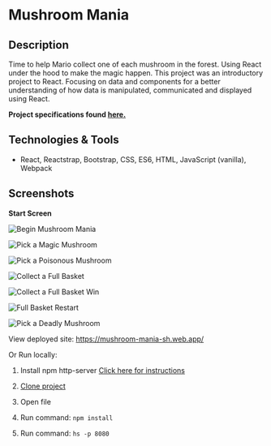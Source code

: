 # Mushroom Mania

## Description

Time to help Mario collect one of each mushroom in the forest. Using React under the hood to make the magic happen. This project was an introductory project to React. Focusing on data and components for a better understanding of how data is manipulated, communicated and displayed using React.

<strong> Project specifications found [here. </strong>](https://github.com/nss-nightclass-projects/exercise-vault/blob/master/REACT_mushroom_picker.md)

## Technologies & Tools

- React, Reactstrap, Bootstrap, CSS, ES6, HTML, JavaScript (vanilla), Webpack

## Screenshots

**Start Screen**

![Begin Mushroom Mania](screenshots/mushroomStartScreen.png)

![Pick a Magic Mushroom](screenshots/magicMushroom.png)

![Pick a Poisonous Mushroom](screenshots/poisonousMushroom.png)

![Collect a Full Basket](screenshots/fullBasketWin.png)

![Collect a Full Basket Win](screenshots/fullBasketWin.png)

![Full Basket Restart](screenshots/fullBasketRestartScreen.png)

![Pick a Deadly Mushroom](screenshots/deadlyMushroom.png)

View deployed site: https://mushroom-mania-sh.web.app/

Or Run locally:

1. Install npm http-server [Click here for instructions](https://www.npmjs.com/package/http-server)

2. [Clone project](https://help.github.com/en/github/creating-cloning-and-archiving-repositories/cloning-a-repository)

3. Open file

4. Run command: `npm install`

5. Run command: `hs -p 8080`

